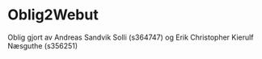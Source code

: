 # Oblig2Webut 

Oblig gjort av Andreas Sandvik Solli (s364747)
og Erik Christopher Kierulf Næsguthe (s356251)

